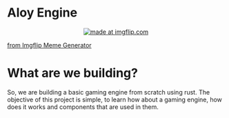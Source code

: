 
# Aloy Engine
<p align="center">
 <a href="https://imgflip.com/i/95qgx3"><img src="https://i.imgflip.com/95qgx3.jpg" title="made at imgflip.com"/></a><div><a href="https://imgflip.com/memegenerator">from Imgflip Meme Generator</a></div>
</p>


# What are we building?

So, we are building a basic gaming engine from scratch using rust. The objective
of this project is simple, to learn how about a gaming engine, how does it works
and components that are used in them.


